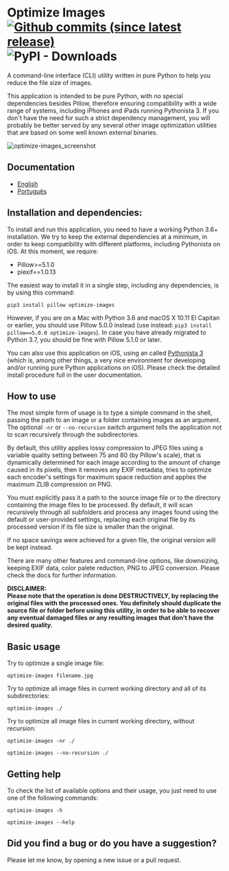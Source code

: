 # Optimize Images [![Github commits (since latest release)](https://img.shields.io/github/commits-since/victordomingos/optimize-images/latest.svg)](https://github.com/victordomingos/optimize-images) ![PyPI - Downloads](https://img.shields.io/pypi/dm/optimize-images)
A command-line interface (CLI) utility written in pure Python to help you 
reduce the file size of images.

This application is intended to be pure Python, with no special dependencies
besides Pillow, therefore ensuring compatibility with a wide range of systems,
including iPhones and iPads running Pythonista 3. If you don't have the need
for such a strict dependency management, you will probably be better served
by any several other image optimization utilities that are based on some well
known external binaries.

![optimize-images_screenshot](https://user-images.githubusercontent.com/18650184/42172232-5788c43a-7e13-11e8-8094-5811e7fd55c1.png)


## Documentation
 * [English](https://github.com/victordomingos/optimize-images/blob/master/docs/docs_EN.md)
 * [Portugu&ecirc;s](https://github.com/victordomingos/optimize-images/blob/master/docs/docs_PT.md)



## Installation and dependencies:

To install and run this application, you need to have a working
Python 3.6+ installation. We try to keep the external dependencies at a minimum,
in order to keep compatibility with different platforms, including Pythonista
on iOS. At this moment, we require:

  - Pillow>=5.1.0
  - piexif==1.0.13

The easiest way to install it in a single step, including any dependencies, is 
by using this command:

```
pip3 install pillow optimize-images
```

However, if you are on a Mac with Python 3.6 and macOS X 10.11 El Capitan or
earlier, you should use Pillow 5.0.0 instead (use instead: 
`pip3 install pillow==5.0.0 optimize-images`). In case you have already
migrated to Python 3.7, you should be fine with Pillow 5.1.0 or later.

You can also use this application on iOS, using an called
[Pythonista 3](http://omz-software.com/pythonista/) (which is, among other
things, a very nice environment for developing and/or running pure Python
applications on iOS). Please check the detailed install procedure full in the 
user documentation.

## How to use

The most simple form of usage is to type a simple command in the shell, 
passing the path to an image or a folder containing images as an argument.
The optional `-nr` or `--no-recursion` switch argument tells the application not 
to scan recursively through the subdirectories.

By default, this utility applies lossy compression to JPEG files using a 
variable quality setting between 75 and 80 (by Pillow's scale), that is
dynamically determined for each image according to the amount of change caused
in its pixels, then it removes any EXIF metadata, tries to optimize each
encoder's settings for maximum space reduction and applies the maximum ZLIB
compression on PNG.

You must explicitly pass it a path to the source image file or to the
directory containing the image files to be processed. By default, it will scan 
recursively through all subfolders and process any images found using the 
default or user-provided settings, replacing each original file by its 
processed version if its file size is smaller than the original.

If no space savings were achieved for a given file, the original version will 
be kept instead.

There are many other features and command-line options, like downsizing, 
keeping EXIF data, color palete reduction, PNG to JPEG conversion. Please 
check the docs for further information.

**DISCLAIMER:  
Please note that the operation is done DESTRUCTIVELY, by replacing the
original files with the processed ones. You definitely should duplicate the
source file or folder before using this utility, in order to be able to
recover any eventual damaged files or any resulting images that don't have the
desired quality.**
  

## Basic usage

Try to optimize a single image file:

```
optimize-images filename.jpg
```

  
Try to optimize all image files in current working directory and all of its
subdirectories:

```
optimize-images ./
```


Try to optimize all image files in current working directory, without recursion:

```
optimize-images -nr ./
```

```
optimize-images --no-recursion ./
```


## Getting help

To check the list of available options and their usage, you just need to use one of the 
following commands:


```
optimize-images -h
```

```
optimize-images --help
```
  
  
## Did you find a bug or do you have a suggestion?

Please let me know, by opening a new issue or a pull request.
